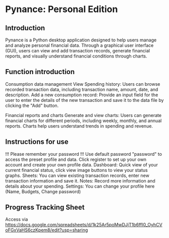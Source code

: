 # Pynance: Personal Edition

## Introduction

Pynance is a Python desktop application designed to help users manage and analyze personal financial data. Through a graphical user interface (GUI), users can view and add transaction records, generate financial reports, and visually understand financial conditions through charts.

## Function introduction

Consumption data management
View Spending history: Users can browse recorded transaction data, including transaction name, amount, date, and description.
Add a new consumption record: Provide an input field for the user to enter the details of the new transaction and save it to the data file by clicking the "Add" button.

Financial reports and charts
Generate and view charts: Users can generate financial charts for different periods, including weekly, monthly, and annual reports. Charts help users understand trends in spending and revenue.

## Instructions for use

  !!! Please remember your password !!!
  Use default password "password" to access the preset profile and data.
  Click register to set up your own account and create your own profile data.
  Dashboard: Quick view of your current financial status, click view image buttons to view your status graphs.
  Sheets: You can view existing transaction records, enter new transaction information and save it.
  Notes: Record more information and details about your spending.
  Settings: You can change your profile here (Name, Budgets, Change password)
  

## Progress Tracking Sheet
Access via
https://docs.google.com/spreadsheets/d/1k25Ar5poMwDJjT1b6ffI0_OyhCVoFGxVaHS6czKpem8/edit?usp=sharing
